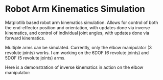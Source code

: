 # Robot Arm Kinematics Simulation

Matplotlib based robot arm kinematics simulation. Allows for control of both the end-effector position and orientation, with updates done via inverse kinematics, and control of individual joint angles, with updates done via forward kinematics.

Multiple arms can be simulated. Currently, only the elbow manipulator (3 revolute joints) works. I am working on the 6DOF (6 revolute joints) and 5DOF (5 revolute joints) arms.

Here is a demonstration of inverse kinematics in action on the elbow manipulator:

